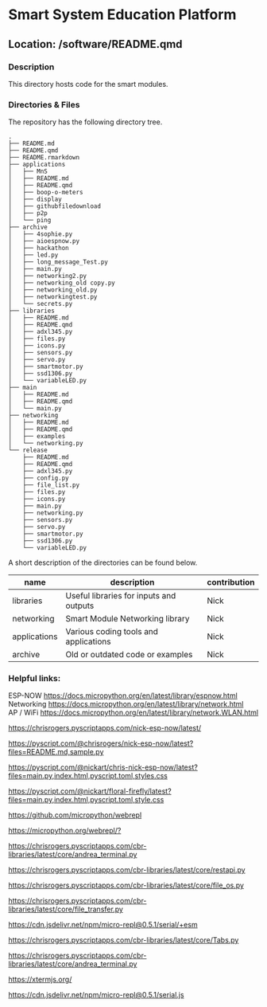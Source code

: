

# Smart System Education Platform

## Location: /software/README.qmd

### Description

This directory hosts code for the smart modules.

### Directories & Files

The repository has the following directory tree.

    .
    ├── README.md
    ├── README.qmd
    ├── README.rmarkdown
    ├── applications
    │   ├── MnS
    │   ├── README.md
    │   ├── README.qmd
    │   ├── boop-o-meters
    │   ├── display
    │   ├── githubfiledownload
    │   ├── p2p
    │   └── ping
    ├── archive
    │   ├── 4sophie.py
    │   ├── aioespnow.py
    │   ├── hackathon
    │   ├── led.py
    │   ├── long_message_Test.py
    │   ├── main.py
    │   ├── networking2.py
    │   ├── networking_old copy.py
    │   ├── networking_old.py
    │   ├── networkingtest.py
    │   └── secrets.py
    ├── libraries
    │   ├── README.md
    │   ├── README.qmd
    │   ├── adxl345.py
    │   ├── files.py
    │   ├── icons.py
    │   ├── sensors.py
    │   ├── servo.py
    │   ├── smartmotor.py
    │   ├── ssd1306.py
    │   └── variableLED.py
    ├── main
    │   ├── README.md
    │   ├── README.qmd
    │   └── main.py
    ├── networking
    │   ├── README.md
    │   ├── README.qmd
    │   ├── examples
    │   └── networking.py
    └── release
        ├── README.md
        ├── README.qmd
        ├── adxl345.py
        ├── config.py
        ├── file_list.py
        ├── files.py
        ├── icons.py
        ├── main.py
        ├── networking.py
        ├── sensors.py
        ├── servo.py
        ├── smartmotor.py
        ├── ssd1306.py
        └── variableLED.py

A short description of the directories can be found below.

| name         | description                             | contribution |
|--------------|-----------------------------------------|--------------|
| libraries    | Useful libraries for inputs and outputs | Nick         |
| networking   | Smart Module Networking library         | Nick         |
| applications | Various coding tools and applications   | Nick         |
| archive      | Old or outdated code or examples        | Nick         |

### Helpful links:

ESP-NOW <https://docs.micropython.org/en/latest/library/espnow.html>  
Networking
<https://docs.micropython.org/en/latest/library/network.html>  
AP / WiFi
<https://docs.micropython.org/en/latest/library/network.WLAN.html>

<https://chrisrogers.pyscriptapps.com/nick-esp-now/latest/>

<https://pyscript.com/@chrisrogers/nick-esp-now/latest?files=README.md,sample.py>

<https://pyscript.com/@nickart/chris-nick-esp-now/latest?files=main.py,index.html,pyscript.toml,styles.css>

<https://pyscript.com/@nickart/floral-firefly/latest?files=main.py,index.html,pyscript.toml,style.css>

<https://github.com/micropython/webrepl>

<https://micropython.org/webrepl/?>

<https://chrisrogers.pyscriptapps.com/cbr-libraries/latest/core/andrea_terminal.py>

<https://chrisrogers.pyscriptapps.com/cbr-libraries/latest/core/restapi.py>

<https://chrisrogers.pyscriptapps.com/cbr-libraries/latest/core/file_os.py>

<https://chrisrogers.pyscriptapps.com/cbr-libraries/latest/core/file_transfer.py>

<https://cdn.jsdelivr.net/npm/micro-repl@0.5.1/serial/+esm>

<https://chrisrogers.pyscriptapps.com/cbr-libraries/latest/core/Tabs.py>

<https://chrisrogers.pyscriptapps.com/cbr-libraries/latest/core/andrea_terminal.py>

<https://xtermjs.org/>

<https://cdn.jsdelivr.net/npm/micro-repl@0.5.1/serial.js>
